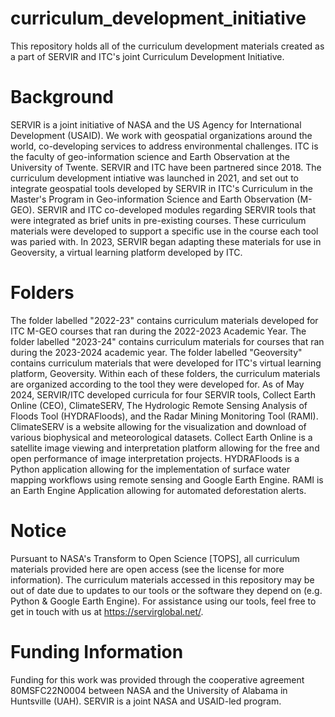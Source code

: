 # curriculum_development_initiative
This repository holds all of the curriculum development materials created as a part of SERVIR and ITC's joint Curriculum Development Initiative. 

# Background 
SERVIR is a joint initiative of NASA and the US Agency for International Development (USAID). We work with geospatial organizations around the world, co-developing services to address environmental challenges. ITC is the faculty of geo-information science and Earth Observation at the University of Twente. SERVIR and ITC have been partnered since 2018. The curriculum development intiative was launched in 2021, and set out to integrate geospatial tools developed by SERVIR in ITC's Curriculum in the Master's Program in Geo-information Science and Earth Observation (M-GEO). SERVIR and ITC co-developed modules regarding SERVIR tools that were integrated as brief units in pre-existing courses. These curriculum materials were developed to support a specific use in the course each tool was paried with. In 2023, SERVIR began adapting these materials for use in Geoversity, a virtual learning platform developed by ITC. 

# Folders 
The folder labelled "2022-23" contains curriculum materials developed for ITC M-GEO courses that ran during the 2022-2023 Academic Year. The folder labelled "2023-24" contains curriculum materials for courses that ran during the 2023-2024 academic year. The folder labelled "Geoversity" contains curriculum materials that were developed for ITC's virtual learning platform, Geoversity. Within each of these folders, the curriculum materials are organized according to the tool they were developed for. As of May 2024, SERVIR/ITC developed curricula for four SERVIR tools, Collect Earth Online (CEO), ClimateSERV, The Hydrologic Remote Sensing Analysis of Floods Tool (HYDRAFloods), and the Radar Mining Monitoring Tool (RAMI). ClimateSERV is a website allowing for the visualization and download of various biophysical and meteorological datasets. Collect Earth Online is a satellite image viewing and interpretation platform allowing for the free and open performance of image interpretation projects. HYDRAFloods is a Python application allowing for the implementation of surface water mapping workflows using remote sensing and Google Earth Engine. RAMI is an Earth Engine Application allowing for automated deforestation alerts. 

# Notice
Pursuant to NASA's Transform to Open Science [TOPS], all curriculum materials provided here are open access (see the license for more information). 
The curriculum materials accessed in this repository may be out of date due to updates to our tools or the software they depend on (e.g. Python & Google Earth Engine). For assistance using our tools, feel free to get in touch with us at https://servirglobal.net/.

# Funding Information 
Funding for this work was provided through the cooperative agreement 80MSFC22N0004 between NASA and the University of Alabama in Huntsville (UAH). SERVIR is a joint NASA and USAID-led program. 




